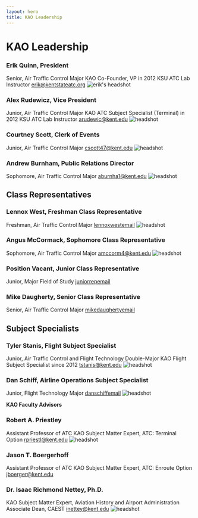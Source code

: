 ```yaml
---
layout: hero
title: KAO Leadership
---
```

# KAO Leadership

### Erik Quinn, President
Senior, Air Traffic Control Major
KAO Co-Founder, VP in 2012
KSU ATC Lab Instructor
[erik@kentstateatc.org](mailto:erik@kentstateatc.org)
![erik's headshot](/assets/images/leadership/EQ.jpg)

### Alex Rudewicz, Vice President
Junior, Air Traffic Control Major
KAO ATC Subject Specialist (Terminal) in 2012
KSU ATC Lab Instructor
[arudewic@kent.edu](mailto:arudewic@kent.edu)
![headshot](/assets/images/leadership/AR.jpg)


### Courtney Scott, Clerk of Events
Junior, Air Traffic Control Major
[cscott47@kent.edu](mailto:cscott47@kent.edu)
![headshot](/assets/images/leadership/CS2.jpg)


### Andrew Burnham, Public Relations Director
Sophomore, Air Traffic Control Major
[aburnha1@kent.edu](mailto:aburnha1@kent.edu)
![headshot](/assets/images/leadership/AB.jpg)


## Class Representatives

### Lennox West, Freshman Class Representative
Freshman, Air Traffic Control Major
[lennoxwestemail](mailto:lennoxwestemail)
![headshot](/assets/images/leadership/LW.jpg)


### Angus McCormack, Sophomore Class Representative
Sophomore, Air Traffic Control Major
[amccorm4@kent.edu](mailto:amccorma4@kent.edu)
![headshot](/assets/images/leadership/AM.jpg)


### Position Vacant, Junior Class Representative
Junior, Major Field of Study
[juniorrepemail](mailto:juniorrepemail)

### Mike Daugherty, Senior Class Representative
Senior, Air Traffic Control Major
[mikedaughertyemail](mailto:mikedaughertyemail)


## Subject Specialists

### Tyler Stanis, Flight Subject Specialist
Junior, Air Traffic Control and Flight Technology Double-Major
KAO Flight Subject Specialist since 2012
[tstanis@kent.edu](mailto:tstanis@kent.edu)
![headshot](/assets/images/leadership/TS.jpg)


### Dan Schiff, Airline Operations Subject Specialist
Junior, Flight Technology Major
[danschiffemail](mailto:danschiffemail)
![headshot](/assets/images/leadership/DS.jpg)



**KAO Faculty Advisors**

### Robert A. Priestley
Assistant Professor of ATC
KAO Subject Matter Expert, ATC: Terminal Option
[rpriestl@kent.edu](mailto:rpriestl@kent.edu)
![headshot](/assets/images/leadership/RP.jpg)


### Jason T. Boergerhoff
Assistant Professor of ATC
KAO Subject Matter Expert, ATC: Enroute Option
[jboerger@kent.edu](mailto:jboerger@kent.edu)


### Dr. Isaac Richmond Nettey, Ph.D.
KAO Subject Matter Expert, Aviation History and Airport Administration
Associate Dean, CAEST
[inettey@kent.edu](mailto:inettey@kent.edu)
![headshot](/assets/images/leadership/IN2.jpg)

